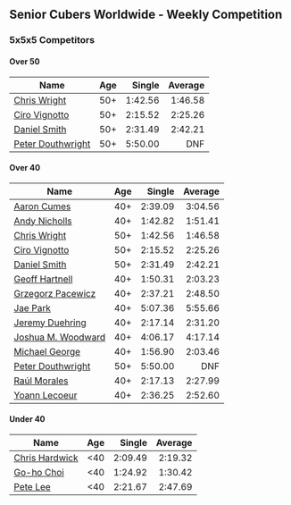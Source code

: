 ## Senior Cubers Worldwide - Weekly Competition
### 5x5x5 Competitors

#### Over 50

| Name | Age | Single | Average |
| -- | :--: | --: | --: |
| [Chris Wright](../persons/chris_wright.md) | 50+ | 1:42.56 | 1:46.58 |
| [Ciro Vignotto](../persons/ciro_vignotto.md) | 50+ | 2:15.52 | 2:25.26 |
| [Daniel Smith](../persons/daniel_smith.md) | 50+ | 2:31.49 | 2:42.21 |
| [Peter Douthwright](../persons/peter_douthwright.md) | 50+ | 5:50.00 | DNF |

#### Over 40

| Name | Age | Single | Average |
| -- | :--: | --: | --: |
| [Aaron Cumes](../persons/aaron_cumes.md) | 40+ | 2:39.09 | 3:04.56 |
| [Andy Nicholls](../persons/andy_nicholls.md) | 40+ | 1:42.82 | 1:51.41 |
| [Chris Wright](../persons/chris_wright.md) | 50+ | 1:42.56 | 1:46.58 |
| [Ciro Vignotto](../persons/ciro_vignotto.md) | 50+ | 2:15.52 | 2:25.26 |
| [Daniel Smith](../persons/daniel_smith.md) | 50+ | 2:31.49 | 2:42.21 |
| [Geoff Hartnell](../persons/geoff_hartnell.md) | 40+ | 1:50.31 | 2:03.23 |
| [Grzegorz Pacewicz](../persons/grzegorz_pacewicz.md) | 40+ | 2:37.21 | 2:48.50 |
| [Jae Park](../persons/jae_park.md) | 40+ | 5:07.36 | 5:55.66 |
| [Jeremy Duehring](../persons/jeremy_duehring.md) | 40+ | 2:17.14 | 2:31.20 |
| [Joshua M. Woodward](../persons/joshua_m._woodward.md) | 40+ | 4:06.17 | 4:17.14 |
| [Michael George](../persons/michael_george.md) | 40+ | 1:56.90 | 2:03.46 |
| [Peter Douthwright](../persons/peter_douthwright.md) | 50+ | 5:50.00 | DNF |
| [Raúl Morales](../persons/raul_morales.md) | 40+ | 2:17.13 | 2:27.99 |
| [Yoann Lecoeur](../persons/yoann_lecoeur.md) | 40+ | 2:36.25 | 2:52.60 |

#### Under 40

| Name | Age | Single | Average |
| -- | :--: | --: | --: |
| [Chris Hardwick](../persons/chris_hardwick.md) | <40 | 2:09.49 | 2:19.32 |
| [Go-ho Choi](../persons/go-ho_choi.md) | <40 | 1:24.92 | 1:30.42 |
| [Pete Lee](../persons/pete_lee.md) | <40 | 2:21.67 | 2:47.69 |


<!-- Global site tag (gtag.js) - Google Analytics -->
<script async src="https://www.googletagmanager.com/gtag/js?id=UA-86348435-3"></script>
<script>window.dataLayer = window.dataLayer || []; function gtag() {dataLayer.push(arguments);} gtag('js', new Date()); gtag('config', 'UA-86348435-3');</script>
